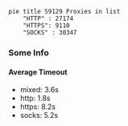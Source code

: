 
```mermaid
pie title 59129 Proxies in list
    "HTTP" : 27174
    "HTTPS": 9110
    "SOCKS" : 30347
```

### Some Info
#### Average Timeout

- mixed: 3.6s
- http: 1.8s
- https: 8.2s
- socks: 5.2s
